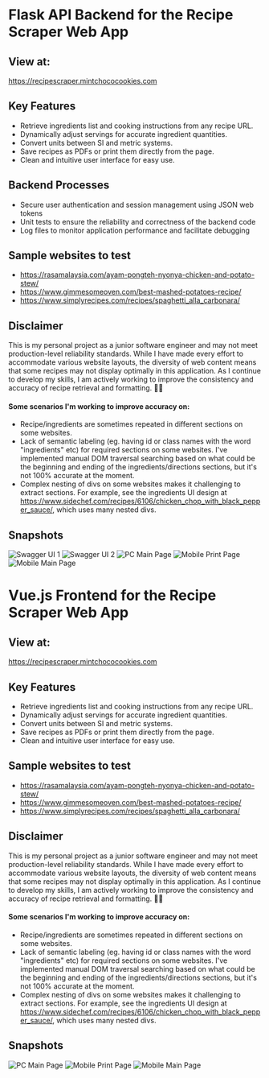 # Flask API Backend for the Recipe Scraper Web App

## View at:
https://recipescraper.mintchococookies.com

## Key Features
- Retrieve ingredients list and cooking instructions from any recipe URL.
- Dynamically adjust servings for accurate ingredient quantities.
- Convert units between SI and metric systems.
- Save recipes as PDFs or print them directly from the page.
- Clean and intuitive user interface for easy use.

## Backend Processes
- Secure user authentication and session management using JSON web tokens
- Unit tests to ensure the reliability and correctness of the backend code
- Log files to monitor application performance and facilitate debugging

## Sample websites to test
- https://rasamalaysia.com/ayam-pongteh-nyonya-chicken-and-potato-stew/
- https://www.gimmesomeoven.com/best-mashed-potatoes-recipe/
- https://www.simplyrecipes.com/recipes/spaghetti_alla_carbonara/

## Disclaimer
This is my personal project as a junior software engineer and may not meet production-level reliability standards. While I have made every effort to accommodate various website layouts, the diversity of web content means that some recipes may not display optimally in this application. As I continue to develop my skills, I am actively working to improve the consistency and accuracy of recipe retrieval and formatting. 🚀💪

#### Some scenarios I'm working to improve accuracy on:
- Recipe/ingredients are sometimes repeated in different sections on some websites.
- Lack of semantic labeling (eg. having id or class names with the word "ingredients" etc) for required sections on some websites. I've implemented manual DOM traversal searching based on what could be the beginning and ending of the ingredients/directions sections, but it's not 100% accurate at the moment.
- Complex nesting of divs on some websites makes it challenging to extract sections. For example, see the ingredients UI design at https://www.sidechef.com/recipes/6106/chicken_chop_with_black_pepper_sauce/, which uses many nested divs.

## Snapshots
![Swagger UI 1](images/recipe-scraper5.PNG)
![Swagger UI 2](images/recipe-scraper4.PNG)
![PC Main Page](images/recipe-scraper1.png)
![Mobile Print Page](images/recipe-scraper2.png)
![Mobile Main Page](images/recipe-scraper3.png)



# Vue.js Frontend for the Recipe Scraper Web App

## View at:
https://recipescraper.mintchococookies.com

## Key Features
- Retrieve ingredients list and cooking instructions from any recipe URL.
- Dynamically adjust servings for accurate ingredient quantities.
- Convert units between SI and metric systems.
- Save recipes as PDFs or print them directly from the page.
- Clean and intuitive user interface for easy use.

## Sample websites to test
- https://rasamalaysia.com/ayam-pongteh-nyonya-chicken-and-potato-stew/
- https://www.gimmesomeoven.com/best-mashed-potatoes-recipe/
- https://www.simplyrecipes.com/recipes/spaghetti_alla_carbonara/

## Disclaimer
This is my personal project as a junior software engineer and may not meet production-level reliability standards. While I have made every effort to accommodate various website layouts, the diversity of web content means that some recipes may not display optimally in this application. As I continue to develop my skills, I am actively working to improve the consistency and accuracy of recipe retrieval and formatting. 🚀💪

#### Some scenarios I'm working to improve accuracy on:
- Recipe/ingredients are sometimes repeated in different sections on some websites.
- Lack of semantic labeling (eg. having id or class names with the word "ingredients" etc) for required sections on some websites. I've implemented manual DOM traversal searching based on what could be the beginning and ending of the ingredients/directions sections, but it's not 100% accurate at the moment.
- Complex nesting of divs on some websites makes it challenging to extract sections. For example, see the ingredients UI design at https://www.sidechef.com/recipes/6106/chicken_chop_with_black_pepper_sauce/, which uses many nested divs.

## Snapshots
![PC Main Page](images/fe-recipe-scraper1.png)
![Mobile Print Page](images/fe-recipe-scraper2.png)
![Mobile Main Page](images/fe-recipe-scraper3.png)